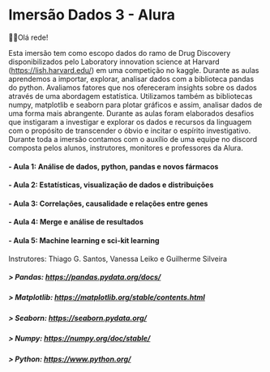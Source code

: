 # Imersão Dados 3 - Alura
👩‍💻Olá rede!

Esta imersão tem como escopo dados do ramo de Drug Discovery disponibilizados pelo Laboratory innovation science at Harvard (https://lish.harvard.edu/) em uma competição no kaggle. Durante as aulas aprendemos a importar, explorar, analisar dados com a biblioteca pandas do python. Avaliamos fatores que nos ofereceram insights sobre os dados através de uma abordagem estatística. Utilizamos também as bibliotecas numpy, matplotlib e seaborn para plotar gráficos e assim, analisar dados de uma forma mais abrangente. Durante as aulas foram elaborados desafios que instigaram a investigar e explorar os dados e recursos da linguagem com o propósito de transcender o óbvio e incitar o espírito investigativo. Durante toda a imersão contamos com o auxílio de uma equipe no discord composta pelos alunos, instrutores, monitores e professores da Alura.

#### - Aula 1: Análise de dados, python, pandas e novos fármacos
#### - Aula 2: Estatísticas, visualização de dados e distribuições
#### - Aula 3: Correlações, causalidade e relações entre genes
#### - Aula 4: Merge e análise de resultados
#### - Aula 5: Machine learning e sci-kit learning

Instrutores: Thiago G. Santos, Vanessa Leiko e Guilherme Silveira

##### > Pandas: https://pandas.pydata.org/docs/
##### > Matplotlib: https://matplotlib.org/stable/contents.html
##### > Seaborn: https://seaborn.pydata.org/
##### > Numpy: https://numpy.org/doc/stable/
##### > Python: https://www.python.org/
